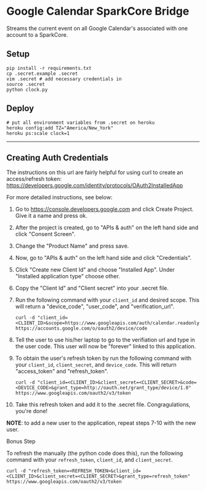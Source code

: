 # Google Calendar SparkCore Bridge

Streams the current event on all Google Calendar's associated with one account to a SparkCore.

## Setup
```
pip install -r requirements.txt
cp .secret.example .secret
vim .secret # add necessary credentials in
source .secret
python clock.py
```

## Deploy

```
# put all environment variables from .secret on heroku
heroku config:add TZ="America/New_York"
heroku ps:scale clock=1
```

-------------------------------------

## Creating Auth Credentials

The instructions on this url are fairly helpful for using curl to create an access/refresh token: https://developers.google.com/identity/protocols/OAuth2InstalledApp

For more detailed instructions, see below:

1. Go to https://console.developers.google.com and click Create Project. Give it a name and press ok.
2. After the project is created, go to "APIs & auth" on the left hand side and click "Consent Screen".
3. Change the "Product Name" and press save.
4. Now, go to "APIs & auth" on the left hand side and click "Credentials".
5. Click "Create new Client Id" and choose "Installed App". Under "Installed application type" choose other.
6. Copy the "Client Id" and "Client secret" into your .secret file.
7. Run the following command with your `client_id` and desired scope. This will return a "device_code", "user_code", and "verification_url".

    ```
    curl -d "client_id=<CLIENT_ID>&scope=https://www.googleapis.com/auth/calendar.readonly" https://accounts.google.com/o/oauth2/device/code
    ```

8. Tell the user to use his/her laptop to go to the verifiation url and type in the user code. This user will now be "forever" linked to this application.
9. To obtain the user's refresh token by run the following command with your `client_id`, `client_secret`, and `device_code`. This will return "access_token" and "refresh_token".

    ```
    curl -d "client_id=<CLIENT_ID>&client_secret=<CLIENT_SECRET>&code=<DEVICE_CODE>&grant_type=http://oauth.net/grant_type/device/1.0" https://www.googleapis.com/oauth2/v3/token
    ```

10. Take this refresh token and add it to the .secret file. Congragulations, you're done!

**NOTE**: to add a new user to the application, repeat steps 7-10 with the new user.

Bonus Step

To refresh the manually (the python code does this), run the following command with your `refresh_token`, `client_id`, and `client_secret`.

    curl -d "refresh_token=<REFRESH_TOKEN>&client_id=<CLIENT_ID>&client_secret=<CLIENT_SECRET>&grant_type=refresh_token" https://www.googleapis.com/oauth2/v3/token

